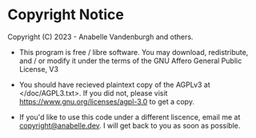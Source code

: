 # Copyright Notice

Copyright (C) 2023 - Anabelle Vandenburgh and others.

- This program is free / libre software. You may download, redistribute, and / 
  or modify it under the terms of the GNU Affero General Public License, V3
  
- You should have recieved plaintext copy of the AGPLv3 at </doc/AGPL3.txt>. 
  If you did not, please visit <https://www.gnu.org/licenses/agpl-3.0> to get 
  a copy.

- If you'd like to use this code under a different liscence, email me at
  <copyright@anabelle.dev>. I will get back to you as soon as possible.